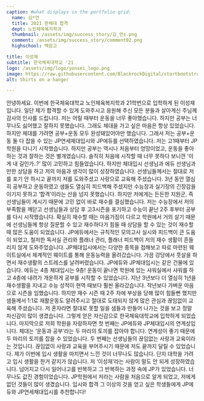 ```yaml
---
caption: #what displays in the portfolio grid:
  name: 김*언
  title: 2021 한체대 합격
  dept: 노인체육복지학과
  thumbnail: /assets/img/success_story/김_언s.png
  comment: /assets/img/success_story/comment02.png
  highschool: 백암고

title: 이성재
subtitle: 한국체육대학교 '21
logo: /assets/img/logo/yonsei_logo.png
image: https://raw.githubusercontent.com/BlackrockDigital/startbootstrap-agency/master/src/assets/img/portfolio/01-full.jpg
alt: Shirts on a hanger

---
```


안녕하세요. 이번에 한국체육대학교 노인체육복지학과 21학번으로 입학하게 된 이성재입니다. 일단 제가 합격할 수 있게 도와주시고 응원해 주신 모든 분들과 살아계신 주님께 감사의 인사를 드립니다. 저는 어릴 때부터 운동을 너무 좋아했습니다. 하지만 공부는 너무나도 싫어했고 잘하지 못했습니다. 그래도 체대을 가고 싶은 마음은 항상 있었습니다. 하지만 체대를 가려면 공부+운동 모두 완성돼있어야만 했습니다. 그래서 저는 공부+운동 둘 다 잡을 수 있는 JP연세체대입시와 JP에듀를 선택하였습니다. 저는 고1때부터 JP학원을 다니기 시작했습니다. 하지만 공부는 역시나 처음부터 엉망이었고, 운동을 좋아하는 것과 잘하는 것은 별개였습니다. 솔직히 처음에 시작할 때 너무 못하다 보니깐 ‘이게 내 길인가..?’ 많이 고민하고 힘들었습니다. 하지만 체대입시 선생님과 에듀 선생님과 만한 상담을 하고 저의 마음과 생각이 많이 성장하였습니다. 선생님들께서는 절대로 저를 포기 안 하시고 끝까지 저를 도와주셨고 사랑으로 교육해 주셨습니다. 3년 동안 열심히 공부하고 운동하였고 샘들도 열심히 피드백해 주셨지만 수능장과 실기장의 긴장감을 이기지 못하고 ‘합격’이라는 산을 넘지 못했습니다. 하지만 저에게는 든든한 지원군, 즉 선생님들이 계시기 때문에 고민 없이 바로 재수를 결심했습니다. 저는 수능장에서 저의 부족함을 깨닫고 선생님들과 상담 후 고3시즌을 포기하고 수능이 끝난 2주 후부터 공부를 다시 시작했습니다. 확실히 재수할 때는 마음가짐이 다르고 학원에서 거의 살기 때문에 선생님들께 항상 질문할 수 있고 재수하다가 힘들 때 상담을 할 수 있는 것이 재수할 때 많은 도움이 되었습니다. JP에듀에서는 규칙적인 모의고사 실시와 피드백이 큰 도움이 되었고, 철저한 독서실 관리와 플래너 관리, 플래너 피드백이 저의 재수 생활이 흔들리지 않게 도와주었습니다. JP체대입시에서는 다양한 종목을 접해보고 따로 마련된 웨이트실에서 체계적인 웨이트를 통해 운동능력을 올려갔습니다. 가끔 강당에서 풋살을 하면서 재수생활의 스트레스를 날려버렸습니다. JP에듀와 JP체대입시는 같은 건물에 있습니다. 에듀는 4층 체대입시는 9층! 운동이 끝나면 학원에 있는 샤워실에서 샤워를 하고 4층에 내려가 개운하게 공부를 시작할 수 있었습니다. 지난 3년보다 더 열심히 1년을 재수생활을 지내고 수능 성적이 현역 때보다 훨씬 올라갔습니다. 작년보다 가벼운 마음으로 시즌을 임했습니다. 하지만 재수 시즌 때 2주 차에 부상을 당해 많이 힘들뻔 했지만 샘들께서 1:1로 재활운동도 알려주시고 절대로 도태되지 않게 많은 관심과 끊임없이 교육해 주셨습니다. 저 혼자라면 절대로 못할 일을 샘들과 만들어 나가는 것을 보고 정말 자신감이 많이 생겼습니다. 그렇게 얻은 자신감으로 한국체육대학교에 입학하게 되었습니다. 마지막으로 저희 학원을 자랑하자면 첫 번째는 JP에듀와 JP체대입시의 연계성입니다. 체대는 ‘운동과 공부’라는 두 마리의 토끼를 잡아야 합니다. 연계성이 좋기 때문에 두 마리의 토끼를 잡을 수 있었습니다. 두 번째는 선생님들의 끊임없는 사랑과 교육이라는 것입니다. 끊임없이 사랑과 교육을 부어주시기 때문에 저도 끝까지 달릴 수 있었습니다. 제가 이번에 입시 생활을 마치면서 느낀 것이 너무나도 많습니다. 단지 대학을 가려고 입시 생활을 한거 같지가 않습니다. 저 ‘이성재’라는 사람이 말도 안 되게 성장하였습니다. 넘어지고 다시 일어나고를 반복하고 그 반복하는 과정 속에 JP가 있었습니다. 너무나도 값진 경험이었습니다. JP학원에서 저라는 사람을 처음으로 알게 되었고, 저에게 없던 것들이 많이 생겼습니다. 입시와 합격 그 이상의 것을 얻고 싶은 학생들에게 JP에듀와 JP연세채대입시를 추천합니다!

